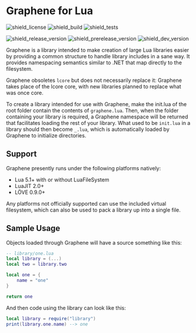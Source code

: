# Graphene for Lua
![shield_license]
![shield_build]
![shield_tests]

![shield_release_version]
![shield_prerelease_version]
![shield_dev_version]

Graphene is a library intended to make creation of large Lua libraries easier by providing a common structure to handle library includes in a sane way. It provides namespacing semantics similar to .NET that map directly to the filesystem.

Graphene obsoletes `lcore` but does not necessarily replace it: Graphene takes place of the lcore core, with new libraries planned to replace what was once core.

To create a library intended for use with Graphene, make the init.lua of the root folder contain the contents of `graphene.lua`. Then, when the folder containing your library is required, a Graphene namespace will be returned that facilitates loading the rest of your library. What used to be `init.lua` in a library should then become `_.lua`, which is automatically loaded by Graphene to initialize directories.

## Support
Graphene presently runs under the following platforms natively:
- Lua 5.1+ with or without LuaFileSystem
- LuaJIT 2.0+
- LÖVE 0.9.0+

Any platforms not officially supported can use the included virtual filesystem, which can also be used to pack a library up into a single file.

## Sample Usage

Objects loaded through Graphene will have a source something like this:

```lua
-- library/one.lua
local library = (...)
local two = library.two

local one = {
	name = "one"
}

return one
```

And then code using the library can look like this:

```lua
local library = require("library")
print(library.one.name) --> one
```

[shield_license]: https://img.shields.io/badge/license-zlib/libpng-333333.svg?style=flat-square
[shield_build]: https://img.shields.io/badge/build-unknown-lightgrey.svg?style=flat-square
[shield_tests]: https://img.shields.io/badge/tests-0/0-lightgrey.svg?style=flat-square
[shield_release_version]: https://img.shields.io/github/release/lua-carbon/graphene.svg?style=flat-square
[shield_prerelease_version]: https://img.shields.io/github/tag/lua-carbon/graphene.svg?style=flat-square&label=prerelease
[shield_dev_version]: https://img.shields.io/badge/development-v1.1.0-orange.svg?style=flat-square